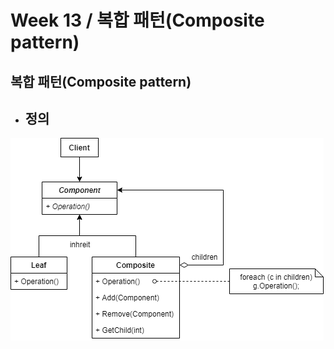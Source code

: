 # Week 13 / 복합 패턴(Composite pattern)

## 복합 패턴(Composite pattern)
- 정의
  - 
  
![01](https://github.com/canyuo/canyuo.github.io/blob/main/week13_image1.png)


```cpp

```
